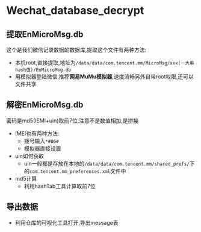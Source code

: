 # Wechat_database_decrypt
## 提取EnMicroMsg.db
这个是我们微信记录数据的数据库,提取这个文件有两种方法:
- 本机root,直接提取,地址为`/data/data/com.tencent.mm/MicroMsg/xxx(一大串hash值)/EnMicroMsg.db`
- 用模拟器登陆微信,推荐**网易MuMu模拟器**,速度流畅另外自带root权限,还可以文件共享
## 解密EnMicroMsg.db
密码是md5(IEMI+uin)取前7位,注意不是数值相加,是拼接
- IMEI也有两种方法:
    - 拨号输入`*#06#`
    - 模拟器直接设置
- uin如何获取
    - uin一般都是存放在本地的`/data/data/com.tencent.mm/shared_prefs/`下的`com.tencent.mm_preferences.xml`文件中
- md5计算
    - 利用hashTab工具计算取前7位

## 导出数据
- 利用仓库的可视化工具打开,导出message表